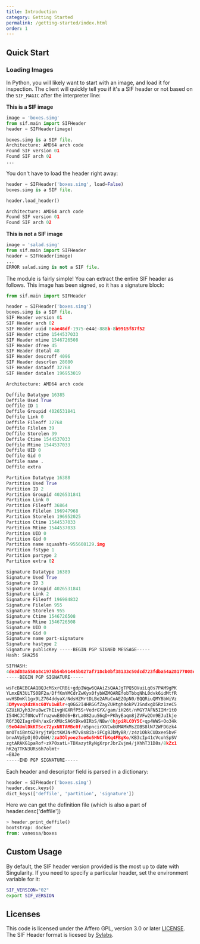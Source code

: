 ```yaml
---
title: Introduction
category: Getting Started
permalink: /getting-started/index.html
order: 1
---
```


## Quick Start

### Loading Images

In Python, you will likely want to start with an image, and load it for inspection.
The client will quickly tell you if it's a SIF header or not based on the `SIF_MAGIC`
after the interpreter line:

**This is a SIF image**

```python
image = 'boxes.simg'
from sif.main import SIFHeader
header = SIFHeader(image)

boxes.simg is a SIF file.
Architecture: AMD64 arch code
Found SIF version 01
Found SIF arch 02
...
```

You don't have to load the header right away:

```python
header = SIFHeader('boxes.simg', load=False)
boxes.simg is a SIF file.

header.load_header()

Architecture: AMD64 arch code
Found SIF version 01
Found SIF arch 02
```

**This is not a SIF image**

```python
image = 'salad.simg'
from sif.main import SIFHeader
header = SIFHeader(image)
...
ERROR salad.simg is not a SIF file.
```


The module is fairly simple! You can extract the entire SIF header as follows. This
image has been signed, so it has a signature block:

```python
from sif.main import SIFHeader

header = SIFHeader('boxes.simg')
boxes.simg is a SIF file.
SIF Header version 01
SIF Header arch 02
SIF Header uuid 0eae46df-1975-e44c-888b-8b9915f87f52
SIF Header ctime 1544537033
SIF Header mtime 1546726508
SIF Header dfree 45
SIF Header dtotal 48
SIF Header descroff 4096
SIF Header descrlen 28080
SIF Header dataoff 32768
SIF Header datalen 196953019

Architecture: AMD64 arch code

Deffile Datatype 16385
Deffile Used True
Deffile ID 1
Deffile Groupid 4026531841
Deffile Link 0
Deffile Fileoff 32768
Deffile Filelen 39
Deffile Storelen 39
Deffile Ctime 1544537033
Deffile Mtime 1544537033
Deffile UID 0
Deffile Gid 0
Deffile name .
Deffile extra 

Partition Datatype 16388
Partition Used True
Partition ID 2
Partition Groupid 4026531841
Partition Link 0
Partition Fileoff 36864
Partition Filelen 196947968
Partition Storelen 196952025
Partition Ctime 1544537033
Partition Mtime 1544537033
Partition UID 0
Partition Gid 0
Partition name squashfs-955608129.img
Partition fstype 1
Partition partype 2
Partition extra 02

Signature Datatype 16389
Signature Used True
Signature ID 3
Signature Groupid 4026531841
Signature Link 2
Signature Fileoff 196984832
Signature Filelen 955
Signature Storelen 955
Signature Ctime 1546726508
Signature Mtime 1546726508
Signature UID 0
Signature Gid 0
Signature name part-signature
Signature hastype 2
Signature publicKey -----BEGIN PGP SIGNED MESSAGE-----
Hash: SHA256

SIFHASH:
4de3d88a550a8c1976b54b91445b027af718cb0bf38133c50dcd723fdba54a28177008e2f4bb7e7cc81aa4d82c0c27fa
-----BEGIN PGP SIGNATURE-----

wsFcBAEBCAAQBQJcMSxrCRBi+gdpIWqw6QAAiZsQAAJgTPQ5QVuiLq0s7PAM9gPK
YLmxEN3UiTS0BF2a/DffKmYMCdrZwKyx0fybWZMOAREfobTbbqNhL0dvk6idMtfR
wvHSDmKl1gx9LZ764ddyaX/NdsHZMrtDLBe2AMuCoAEZOpN0/BQQRiuQMYBbWiVz
3DMyvvqXdzKnc6OYu1wBlr+q0GG2I4HRGGfZayZUHtgh4okPVJSndxgD5Rz1zeC5
GZUiHJyh3Jru8wc7hEivgHGXRfP5S+VedrGYX/gam/iH26t/nMGY7AFN5IIMr1t0
I54HCJCf0NcwTfruzwwE80d6+BrLa082uuS6qD+PKhyEaqm8jZVFw2On9EJuIkje
R6f3Q2IagrOHh/axGrXMUcSA6tBkw0IRbS/NBw/0hjpiRLCOY5C+qp4WWS+Oo34k
09eO4UmlDkKTScc72yxNRTAMBc0f/o5pncirXVCwbUMAMkMsZOBS8lN72WFDGzk4
mnOTsiBntG29ryjtWQctKWJN+M7v8s8ib+iFCgBJbMyBR//z4z1OkkCUDxee5bvF
bnvAVpEpOj0DvOmH/2za3Olyoez3ueGo5HNCfbKq4FBgKo/KB3cIp41cVcohSpSV
zgtARAKG1paRof+zXP0xatL+TDXazytRyNgXrprJbrZvjm4/jXhhT31D8s/8kZx1
hK2q7TKN3URs6h7olmt+
=E8Je
-----END PGP SIGNATURE-----
```

Each header and descriptor field is parsed in a dictionary:

```python
header = SIFHeader('boxes.simg')
header.desc.keys()
dict_keys(['deffile', 'partition', 'signature'])
```

Here we can get the definition file (which is also a part of header.desc['deffile'])

```python
> header.print_deffile()
bootstrap: docker
from: vanessa/boxes
```

## Custom Usage

By default, the SIF header version provided is the most up to date with Singularity.
If you need to specify a particular header, set the environment variable for it:

```bash
SIF_VERSION="02"
export SIF_VERSION
```

## Licenses

This code is licensed under the Affero GPL, version 3.0 or later [LICENSE](LICENSE).
The SIF Header format is licesed by [Sylabs](https://github.com/sylabs/sif/blob/master/pkg/sif/sif.go).
